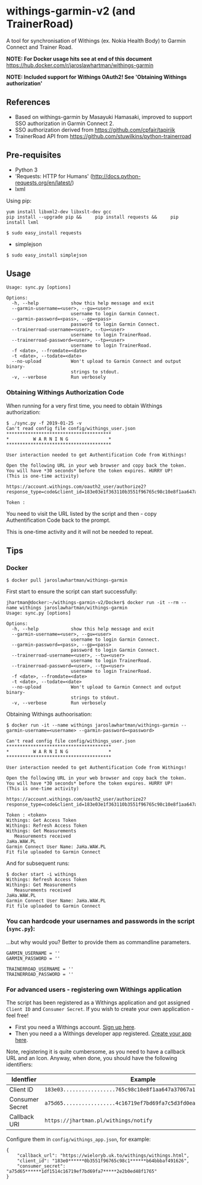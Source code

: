 # withings-garmin-v2 (and TrainerRoad)

A tool for synchronisation of Withings (ex. Nokia Health Body) to Garmin Connect and Trainer Road.

**NOTE: For Docker usage hits see at end of this document** https://hub.docker.com/r/jaroslawhartman/withings-garmin

**NOTE: Included support for Withings OAuth2! See 'Obtaining Withings authorization'**

## References

* Based on withings-garmin by Masayuki Hamasaki, improved to support SSO authorization in Garmin Connect 2.
* SSO authorization derived from https://github.com/cpfair/tapiriik
* TrainerRoad API from https://github.com/stuwilkins/python-trainerroad 

## Pre-requisites

* Python 3
* 'Requests: HTTP for Humans' (http://docs.python-requests.org/en/latest/)
* lxml

Using pip:

```
yum install libxml2-dev libxslt-dev gcc
pip install --upgrade pip &&     pip install requests &&     pip install lxml
```

```
$ sudo easy_install requests

```

* simplejson

```
$ sudo easy_install simplejson
```

## Usage

```
Usage: sync.py [options]

Options:
  -h, --help            show this help message and exit
  --garmin-username=<user>, --gu=<user>
                        username to login Garmin Connect.
  --garmin-password=<pass>, --gp=<pass>
                        password to login Garmin Connect.
  --trainerroad-username=<user>, --tu=<user>
                        username to login TrainerRoad.
  --trainerroad-password=<user>, --tp=<user>
                        username to login TrainerRoad.
  -f <date>, --fromdate=<date>
  -t <date>, --todate=<date>
  --no-upload           Won't upload to Garmin Connect and output binary-
                        strings to stdout.
  -v, --verbose         Run verbosely

```

### Obtaining Withings Authorization Code

  
When running for a very first time, you need to obtain Withings authorization:

```
$ ./sync.py -f 2019-01-25 -v
Can't read config file config/withings_user.json
***************************************
*         W A R N I N G               *
***************************************

User interaction needed to get Authentification Code from Withings!

Open the following URL in your web browser and copy back the token. You will have *30 seconds* before the token expires. HURRY UP!
(This is one-time activity)

https://account.withings.com/oauth2_user/authorize2?response_type=code&client_id=183e03e1f363110b3551f96765c98c10e8f1aa647a37067a1cb64bbbaf491626&state=OK&scope=user.metrics&redirect_uri=https://wieloryb.uk.to/withings/withings.html&

Token :
```

You need to visit the URL listed by the script and then - copy Authentification Code back to the prompt.

This is one-time activity and it will not be needed to repeat.


## Tips

### Docker

```
$ docker pull jaroslawhartman/withings-garmin
```

First start to ensure the script can start successfully:

```
jhartman@docker:~/withings-garmin-v2/Docker$ docker run -it --rm --name withings jaroslawhartman/withings-garmin
Usage: sync.py [options]

Options:
  -h, --help            show this help message and exit
  --garmin-username=<user>, --gu=<user>
                        username to login Garmin Connect.
  --garmin-password=<pass>, --gp=<pass>
                        password to login Garmin Connect.
  --trainerroad-username=<user>, --tu=<user>
                        username to login TrainerRoad.
  --trainerroad-password=<user>, --tp=<user>
                        username to login TrainerRoad.
  -f <date>, --fromdate=<date>
  -t <date>, --todate=<date>
  --no-upload           Won't upload to Garmin Connect and output binary-
                        strings to stdout.
  -v, --verbose         Run verbosely
```

Obtaining Withings authoorisation:

```
$ docker run -it --name withings jaroslawhartman/withings-garmin --garmin-username=<username> --garmin-password=<password>

Can't read config file config/withings_user.json
***************************************
*         W A R N I N G               *
***************************************

User interaction needed to get Authentification Code from Withings!

Open the following URL in your web browser and copy back the token. You will have *30 seconds* before the token expires. HURRY UP!
(This is one-time activity)

https://account.withings.com/oauth2_user/authorize2?response_type=code&client_id=183e03e1f363110b3551f96765c98c10e8f1aa647a37067a1cb64bbbaf491626&state=OK&scope=user.metrics&redirect_uri=https://wieloryb.uk.to/withings/withings.html&

Token : <token>
Withings: Get Access Token
Withings: Refresh Access Token
Withings: Get Measurements
   Measurements received
JaHa.WAW.PL
Garmin Connect User Name: JaHa.WAW.PL
Fit file uploaded to Garmin Connect
```

And for subsequent runs:

```
$ docker start -i withings
Withings: Refresh Access Token
Withings: Get Measurements
   Measurements received
JaHa.WAW.PL
Garmin Connect User Name: JaHa.WAW.PL
Fit file uploaded to Garmin Connect
```


### You can hardcode your usernames and passwords in the script (`sync.py`):

...but why would you? Better to provide them as commandline parameters.

```
GARMIN_USERNAME = ''
GARMIN_PASSWORD = ''

TRAINERROAD_USERNAME = ''
TRAINERROAD_PASSWORD = ''
```

### For advanced users - registering own Withings application

The script has been registered as a Withings application and got assigned `Client ID` and `Consumer Secret`. If you wish to create your own application - feel free! 


* First you need a Withings account. [Sign up here](https://account.withings.com/connectionuser/account_create).
* Then you need a a Withings developer app registered. [Create your app here](https://account.withings.com/partner/add_oauth2).

Note, registering it is quite cumbersome, as you need to have a callback URL and an Icon. Anyway, when done, you should have the following identifiers:

| Identfier       |  Example                                                           |
|-----------------|--------------------------------------------------------------------|
| Client ID       | `183e03.................765c98c10e8f1aa647a37067a1......baf491626` |
| Consumer Secret | `a75d65.................4c16719ef7bd69fa7c5d3fd0ea......ed48f1765` |
| Callback URI    | `https://jhartman.pl/withings/notify`                              |

Configure them in `config/withings_app.json`, for example:

```
{
    "callback_url": "https://wieloryb.uk.to/withings/withings.html",
    "client_id": "183e0******0b3551f96765c98c1******b64bbbaf491626",
    "consumer_secret": "a75d65******1df1514c16719ef7bd69fa7*****2e2b0ed48f1765"
}
```
